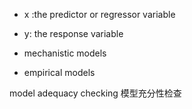 


* x :the predictor or regressor variable 
* y: the response variable


* mechanistic models
* empirical models


model adequacy checking 模型充分性检查
